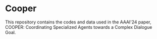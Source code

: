 # Cooper
This repository contains the codes and data used in the AAAI'24 paper, COOPER: Coordinating Specialized Agents towards a Complex Dialogue Goal.
